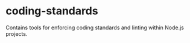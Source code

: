 # coding-standards
Contains tools for enforcing coding standards and linting within Node.js projects.
